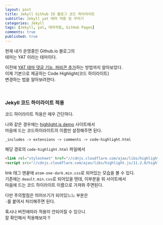 ```yaml
---
layout: post
title: Jekyll Github IO 블로그 코드 하이라이트
subtitle: Jekyll yat 테마 적용 및 꾸미기
categories: Jekyll
tags: [Jekyll, yat, 테마적용, GitHub Pages]
comments: true
published: true 
---
```


현재 내가 운영중인 Github.io 블로그의  
테마는 YAT 이라는 테마이다.

이전에 [YAT 테마 댓글 기능, 파비콘 추가]하는 방법까지 알아보았다.  
이제 기본으로 제공하는 Code Highlight(코드 하이라이트)   
변경하는 법을 알아보려한다.



<br/>

### Jekyll 코드 하이라이트 적용

코드 하이라이트 적용은 매우 간단하다.  


나와 같은 경우에는 [highlight.js demo] 사이트에서   
마음에 드는 코드하이라이트의 이름만 설정해주면 된다.  


```text
_includes -> extensions -> comments -> code-highlight.html
```
해당 경로의 `code-highlight.html` 파일에서   

```html
<link rel="stylesheet" href="//cdnjs.cloudflare.com/ajax/libs/highlight.js/11.2.0/styles/atom-one-dark.min.css">
<script src="//cdnjs.cloudflare.com/ajax/libs/highlight.js/11.2.0/highlight.min.js"></script>
```
link 태그 맨끝에 `atom-one-dark.min.css`로 되어있는 모습을 볼 수 있다.   
기존에는 `deault.min.css`로 되어있을 텐데, 이부분을 위 사이트에서  
마음에 드는 코드 하이라이트 이름으로 가져와 주면된다.  

다만 주의할점은 띄어쓰기가 되어있느느 부분은  
`-`를 붙여서 처리해주면 된다.  

혹시나 버전에따라 적용이 안되어질 수 있으니  
잘 확인해서 적용해보자 !!

[YAT 테마 댓글 기능, 파비콘 추가]: https://mycatlikeschuru.github.io/jekyll/2022/10/22/it-jekyll-comment&favicon.html
[highlight.js demo]: https://highlightjs.org/static/demo/